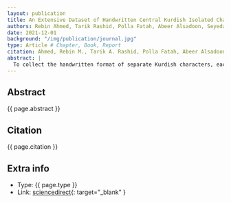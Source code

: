 ```yaml
---
layout: publication
title: An Extensive Dataset of Handwritten Central Kurdish Isolated Characters
authors: Rebin Ahmed, Tarik Rashid, Polla Fatah, Abeer Alsadoon, Seyedali Mirjaliligh
date: 2021-12-01
background: "/img/publication/journal.jpg"
type: Article # Chapter, Book, Report
citation: Ahmed, Rebin M., Tarik A. Rashid, Polla Fatah, Abeer Alsadoon, and Seyedali Mirjalili. "An extensive dataset of handwritten central Kurdish isolated characters." Data in Brief 39 (2021); 107479.
abstract: |
  To collect the handwritten format of separate Kurdish characters, each character has been printed on a grid of 14 × 9 of A4 paper. Each paper is filled with only one printed character so that the volunteers know what character should be written in each paper. Then each paper has been scanned, spliced, and cropped with a macro in photoshop to make sure the same process is applied for all characters. The grids of the characters have been filled mainly by volunteers of students from multiple universities in Erbil.
---
```


## Abstract

{{ page.abstract }}

## Citation

{{ page.citation }}

## Extra info

- Type: {{ page.type }}
- Link: [sciencedirect](https://www.sciencedirect.com/science/article/pii/S2352340921007605){: target="\_blank" }
